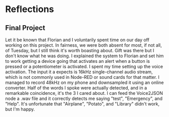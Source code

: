 # Reflections

## Final Project
Let it be known that Florian and I voluntarily spent time on our day off working on this project. In fairness, we were both absent for most, if not all, of Tuesday, but I still think it's worth boasting about. Gift was there but I don't know what he was doing.
I explained the system to Florian and set him to work getting a device going that activates an alert when a button is pressed or a potentiometer is activated.
I spent my time setting up the voice activation. The input it a expects is 16kHz single-channel audio stream, which is not commonly used in Node-RED or sound cards for that matter. I managed to record 48kHz on my phone and downsampled it using an online converter. Half of the words I spoke were actually detected, and in a remarkable coincidence, it's the 3 I cared about.
I can feed the Voice2JSON node a .wav file and it correctly detects me saying "test", "Emergency", and "Help". It's unfortunate that "Airplane", "Potato", and "Library" didn't work, but I'm happy.
